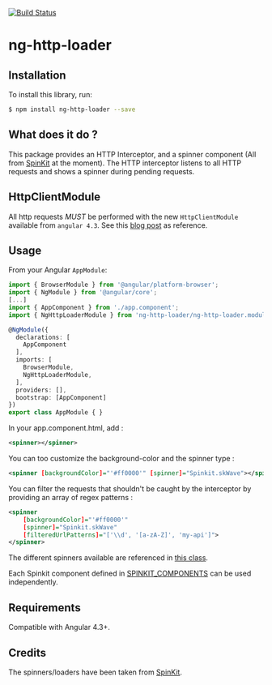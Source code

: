 [![Build Status](https://travis-ci.org/mpalourdio/ng-http-loader.svg?branch=master)](https://travis-ci.org/mpalourdio/ng-http-loader)  

# ng-http-loader

## Installation

To install this library, run:

```bash
$ npm install ng-http-loader --save
```

## What does it do ?

This package provides an HTTP Interceptor, and a spinner component (All from [SpinKit](https://github.com/tobiasahlin/SpinKit) at the moment).
The HTTP interceptor listens to all HTTP requests and shows a spinner during pending requests.

## HttpClientModule

All http requests *MUST* be performed with the new ``HttpClientModule`` available from ``angular 4.3``. See this [blog post](http://blog.ninja-squad.com/2017/07/17/http-client-module/) as reference.

## Usage

From your Angular `AppModule`:

```typescript
import { BrowserModule } from '@angular/platform-browser';
import { NgModule } from '@angular/core';
[...]
import { AppComponent } from './app.component';
import { NgHttpLoaderModule } from 'ng-http-loader/ng-http-loader.module';

@NgModule({
  declarations: [
    AppComponent
  ],
  imports: [
    BrowserModule,    
    NgHttpLoaderModule,
  ],
  providers: [],
  bootstrap: [AppComponent]
})
export class AppModule { }
```

In your app.component.html, add :
```xml
<spinner></spinner>
```

You can too customize the background-color and the spinner type :
```xml
<spinner [backgroundColor]="'#ff0000'" [spinner]="Spinkit.skWave"></spinner>
```

You can filter the requests that shouldn't be caught by the interceptor by providing an array of regex patterns :
```xml
<spinner 
    [backgroundColor]="'#ff0000'"
    [spinner]="Spinkit.skWave"
    [filteredUrlPatterns]="['\\d', '[a-zA-Z]', 'my-api']">
</spinner>
```

The different spinners available are referenced in [this class](src/app/spinkits.ts).

Each Spinkit component defined in [SPINKIT_COMPONENTS](src/app/ng-http-loader.module.ts) can be used independently.

## Requirements

Compatible with Angular 4.3+.

## Credits

The spinners/loaders have been taken from [SpinKit](https://github.com/tobiasahlin/SpinKit).
